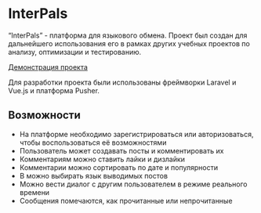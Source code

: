 
# InterPals

“InterPals” - платформа для языкового обмена. Проект был создан для дальнейшего использования его в рамках других учебных проектов по анализу, оптимизации и тестированию.

[Демонстрация проекта](https://olgastude.github.io/inter_project.html)

Для разработки проекта были использованы фреймворки Laravel и Vue.js и платформа Pusher.

## Возможности

 - На платформе необходимо зарегистрироваться или авторизоваться, чтобы воспользоваться её возможностями
 - Пользователь может создавать посты и комментировать их
 - Комментариям можно ставить лайки и дизлайки
 - Комментарии можно сортировать по дате и популярности
 - В можно выбирать язык выводимых постов
 - Можно вести диалог с другим пользователем в режиме реального времени
 - Сообщения помечаются, как прочитанные или непрочитанные
